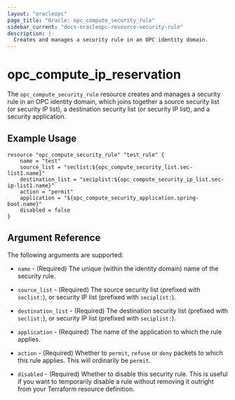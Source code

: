 ```yaml
---
layout: "oracleopc"
page_title: "Oracle: opc_compute_security_rule"
sidebar_current: "docs-oracleopc-resource-security-rule"
description: |-
  Creates and manages a security rule in an OPC identity domain.
---
```


# opc\_compute\_ip\_reservation

The ``opc_compute_security_rule`` resource creates and manages a security rule in an OPC identity domain, which joins
together a source security list (or security IP list), a destination security list (or security IP list), and a security
application.

## Example Usage

```
resource "opc_compute_security_rule" "test_rule" {
	name = "test"
	source_list = "seclist:${opc_compute_security_list.sec-list1.name}"
	destination_list = "seciplist:${opc_compute_security_ip_list.sec-ip-list1.name}"
	action = "permit"
	application = "${opc_compute_security_application.spring-boot.name}"
	disabled = false
}
```

## Argument Reference

The following arguments are supported:

* `name` - (Required) The unique (within the identity domain) name of the security rule.

* `source_list` - (Required) The source security list (prefixed with `seclist:`), or security IP list (prefixed with
`seciplist:`).

 * `destination_list` - (Required) The destination security list (prefixed with `seclist:`), or security IP list (prefixed with
 `seciplist:`).

* `application` - (Required) The name of the application to which the rule applies.

* `action` - (Required) Whether to `permit`, `refuse` or `deny` packets to which this rule applies. This will ordinarily
be `permit`.

* `disabled` - (Required) Whether to disable this security rule. This is useful if you want to temporarily disable a rule
without removing it outright from your Terraform resource definition.
